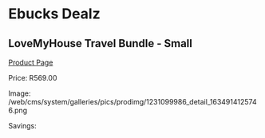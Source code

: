 
# Ebucks Dealz
## LoveMyHouse Travel Bundle - Small
[Product Page](https://www.ebucks.com/web/shop/productSelected.do?prodId=1231099986&catId=714962196)

Price: R569.00

Image: /web/cms/system/galleries/pics/prodimg/1231099986_detail_1634914125746.png

Savings: 


	